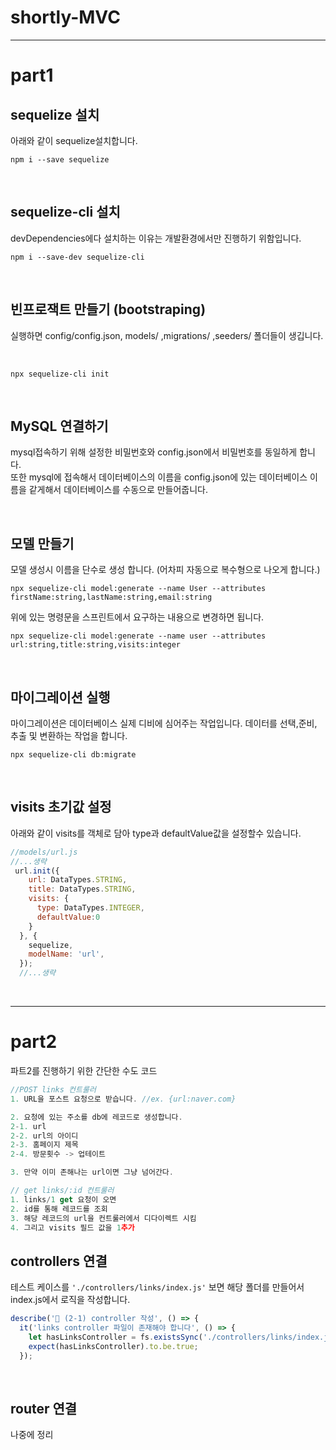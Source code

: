 # shortly-MVC

---

# part1

## sequelize 설치

아래와 같이 sequelize설치합니다.

```
npm i --save sequelize
```

<br >

## sequelize-cli 설치

devDependencies에다 설치하는 이유는 개발환경에서만 진행하기 위함입니다.

```
npm i --save-dev sequelize-cli
```

<br >

## 빈프로잭트 만들기 (bootstraping)

실행하면 config/config.json, models/ ,migrations/ ,seeders/ 폴더들이 생깁니다.

<br >

```
npx sequelize-cli init
```

<br >

## MySQL 연결하기

mysql접속하기 위해 설정한 비밀번호와 config.json에서 비밀번호를 동일하게 합니다.  
또한 mysql에 접속해서 데이터베이스의 이름을 config.json에 있는 데이터베이스 이름을 같게해서 데이터베이스를 수동으로 만들어줍니다.

<br >

## 모델 만들기

모델 생성시 이름을 단수로 생성 합니다. (어차피 자동으로 복수형으로 나오게 합니다.)

```
npx sequelize-cli model:generate --name User --attributes firstName:string,lastName:string,email:string
```

위에 있는 명령문을 스프린트에서 요구하는 내용으로 변경하면 됩니다. 

```
npx sequelize-cli model:generate --name user --attributes url:string,title:string,visits:integer
```

<br >

## 마이그레이션 실행

마이그레이션은 데이터베이스 실제 디비에 심어주는 작업입니다. 데이터를 선택,준비, 추출 및 변환하는 작업을 합니다.

```
npx sequelize-cli db:migrate
```

<br >

## visits 초기값 설정

아래와 같이 visits를 객체로 담아 type과 defaultValue값을 설정할수 있습니다.

```js
//models/url.js
//...생략
 url.init({
    url: DataTypes.STRING,
    title: DataTypes.STRING,
    visits: {
      type: DataTypes.INTEGER,
      defaultValue:0
    }
  }, {
    sequelize,
    modelName: 'url',
  });
  //...생략
```

<br />

---

# part2

파트2를 진행하기 위한 간단한 수도 코드  

```js
//POST links 컨트룰러
1. URL을 포스트 요청으로 받습니다. //ex. {url:naver.com}

2. 요청에 있는 주소를 db에 레코드로 생성합니다.
2-1. url
2-2. url의 아이디
2-3. 홈페이지 제목
2-4. 방문횟수 -> 업테이트

3. 만약 이미 존해나는 url이면 그냥 넘어간다.

// get links/:id 컨트룰러
1. links/1 get 요청이 오면
2. id를 통해 레코드를 조회
3. 해당 레코드의 url을 컨트룰러에서 디다이렉트 시킴
4. 그리고 visits 필드 값을 1추가
```

## controllers 연결

테스트 케이스를 `'./controllers/links/index.js'` 보면 해당 폴더를 만들어서 index.js에서 로직을 작성합니다.

```js
describe('🚀 (2-1) controller 작성', () => {
  it('links controller 파일이 존재해야 합니다', () => {
    let hasLinksController = fs.existsSync('./controllers/links/index.js');
    expect(hasLinksController).to.be.true;
  });
```

<br />

## router 연결

나중에 정리

